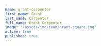 ```yaml
---
name: grant-carpenter
first_name: Grant
last_name: Carpenter
full_name: Grant Carpenter
image: "/assets/img/team/grant-square.jpg"
active: true
published: true
---
```


